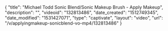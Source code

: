 {
    "title": "Michael Todd Sonic Blend\/Sonic Makeup Brush - Apply Makeup",
    "description": "",
    "videoid": "132813486",
    "date_created": "1512749345",
    "date_modified": "1531427071",
    "type": "captivate",
    "layout": "video",
    "url": "\/v\/applyingmakeup-sonicblend-vo-mp4\/132813486"
}